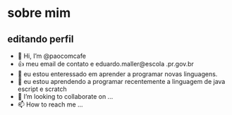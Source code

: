 # sobre mim

## editando perfil

- 👋 Hi, I’m @paocomcafe
- 👍 meu email de contato e eduardo.maller@escola .pr.gov.br
- 👀 eu estou enteressado em aprender a programar novas linguagens.
- 🌱 eu estou aprendendo a programar recentemente a linguagem de java escript e scratch
- 💞️ I’m looking to collaborate on ...
- 📫 How to reach me ...

<!---
paocomcafe/paocomcafe is a ✨ special ✨ repository because its `README.md` (this file) appears on your GitHub profile.
You can click the Preview link to take a look at your changes.
--->
